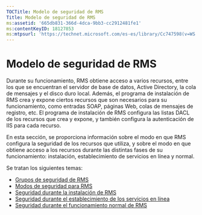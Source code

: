 ```yaml
---
TOCTitle: Modelo de seguridad de RMS
Title: Modelo de seguridad de RMS
ms:assetid: '665db831-366d-4dca-9bb3-cc2912481fe1'
ms:contentKeyID: 18127853
ms:mtpsurl: 'https://technet.microsoft.com/es-es/library/Cc747598(v=WS.10)'
---
```


Modelo de seguridad de RMS
==========================

Durante su funcionamiento, RMS obtiene acceso a varios recursos, entre los que se encuentran el servidor de base de datos, Active Directory, la cola de mensajes y el disco duro local. Además, el programa de instalación de RMS crea y expone ciertos recursos que son necesarios para su funcionamiento, como entradas SOAP, páginas Web, colas de mensajes de registro, etc. El programa de instalación de RMS configura las listas DACL de los recursos que crea y expone, y también configura la autenticación de IIS para cada recurso.

En esta sección, se proporciona información sobre el modo en que RMS configura la seguridad de los recursos que utiliza, y sobre el modo en que obtiene acceso a los recursos durante las distintas fases de su funcionamiento: instalación, establecimiento de servicios en línea y normal.

Se tratan los siguientes temas:

-   [Grupos de seguridad de RMS](https://technet.microsoft.com/25749a83-8c12-48ec-96ad-296d31fd55d4)
-   [Modos de seguridad para RMS](https://technet.microsoft.com/d7792293-5bb2-4232-9d48-e81e87ab6219)
-   [Seguridad durante la instalación de RMS](https://technet.microsoft.com/0a3d40b2-f27e-4e63-baff-a9c8433f5f91)
-   [Seguridad durante el establecimiento de los servicios en línea](https://technet.microsoft.com/9f1282c5-5642-4870-a9a4-c3a485f8ff76)
-   [Seguridad durante el funcionamiento normal de RMS](https://technet.microsoft.com/98f3d584-6320-4aa1-9959-7133cfdb6df7)
